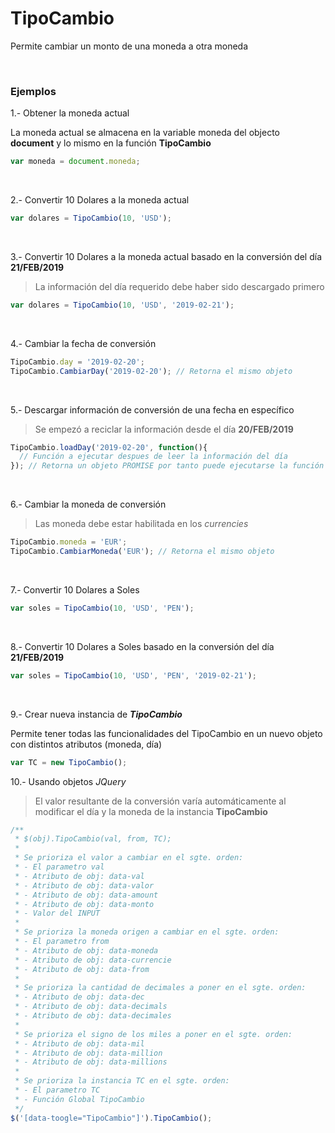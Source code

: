 # TipoCambio

Permite cambiar un monto de una moneda a otra moneda

<br>

### Ejemplos

1.- Obtener la moneda actual

La moneda actual se almacena en la variable moneda del objecto **document** y lo mismo en la función **TipoCambio**

```js
var moneda = document.moneda;
```

<br>

2.- Convertir 10 Dolares a la moneda actual

```js
var dolares = TipoCambio(10, 'USD');
```

<br>

3.- Convertir 10 Dolares a la moneda actual basado en la conversión del día **21/FEB/2019**

> La información del día requerido debe haber sido descargado primero

```js
var dolares = TipoCambio(10, 'USD', '2019-02-21');
```

<br>

4.- Cambiar la fecha de conversión

```js
TipoCambio.day = '2019-02-20';
TipoCambio.CambiarDay('2019-02-20'); // Retorna el mismo objeto
```

<br>

5.- Descargar información de conversión de una fecha en específico

> Se empezó a reciclar la información desde el día **20/FEB/2019**

```js
TipoCambio.loadDay('2019-02-20', function(){
  // Función a ejecutar despues de leer la información del día
}); // Retorna un objeto PROMISE por tanto puede ejecutarse la función THEN
```

<br>

6.- Cambiar la moneda de conversión

> Las moneda debe estar habilitada en los *currencies*

```js
TipoCambio.moneda = 'EUR';
TipoCambio.CambiarMoneda('EUR'); // Retorna el mismo objeto
```

<br>

7.- Convertir 10 Dolares a Soles

```js
var soles = TipoCambio(10, 'USD', 'PEN');
```

<br>

8.- Convertir 10 Dolares a Soles basado en la conversión del día **21/FEB/2019**

```js
var soles = TipoCambio(10, 'USD', 'PEN', '2019-02-21');
```

<br>

9.- Crear nueva instancia de **_TipoCambio_**

Permite tener todas las funcionalidades del TipoCambio en un nuevo objeto con distintos atributos (moneda, día)

```js
var TC = new TipoCambio();
```

10.- Usando objetos *JQuery*

> El valor resultante de la conversión varía automáticamente al modificar el día y la moneda de la instancia **TipoCambio**

```js
/**
 * $(obj).TipoCambio(val, from, TC);
 *
 * Se prioriza el valor a cambiar en el sgte. orden:
 * - El parametro val
 * - Atributo de obj: data-val
 * - Atributo de obj: data-valor
 * - Atributo de obj: data-amount
 * - Atributo de obj: data-monto
 * - Valor del INPUT
 *
 * Se prioriza la moneda origen a cambiar en el sgte. orden:
 * - El parametro from
 * - Atributo de obj: data-moneda
 * - Atributo de obj: data-currencie
 * - Atributo de obj: data-from
 *
 * Se prioriza la cantidad de decimales a poner en el sgte. orden:
 * - Atributo de obj: data-dec
 * - Atributo de obj: data-decimals
 * - Atributo de obj: data-decimales
 *
 * Se prioriza el signo de los miles a poner en el sgte. orden:
 * - Atributo de obj: data-mil
 * - Atributo de obj: data-million
 * - Atributo de obj: data-millions
 *
 * Se prioriza la instancia TC en el sgte. orden:
 * - El parametro TC
 * - Función Global TipoCambio
 */
$('[data-toogle="TipoCambio"]').TipoCambio();
```


